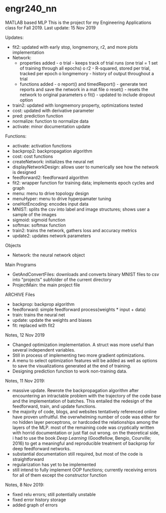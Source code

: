 # engr240_nn
MATLAB based MLP
This is the project for my Engineering Applications class for Fall 2019.
Last update: 15 Nov 2019



Updates:
- fit2: updated with early stop, longmemory, r2, and more plots implementation
- Network:
    * properties added -
        o trial - keeps track of trial runs (one trial = 1 set of training through all epochs)
        o r2 - R-squared, stored per trial, tracked per epoch
        o longmemory - history of output throughout a trial
    * functions added -
        o report() and timedReport() - generate text reports and save the network in a mat file
        o reset() - resets the network to original parameters
        o fit() - updated to include dropout option
- train2: updated with longmemory property, optimizations tested
- cost: updated with derivative parameter
- pred: prediction function
- normalize: function to normalize data
- activate: minor documentation update


Functions:
- activate: activation functions
- backprop2: backpropagation algorithm
- cost: cost functions
- createNetwork: initializes the neural net
- displayNetworkDesign: allows user to numerically see how the network is designed
- feedforward2: feedforward algorithm
- fit2: wrapper function for training data; implements epoch cycles and graph
- menu: menu to drive topology design
- menuHyper: menu to drive hyperpamater tuning
- oneHotEncoding: encodes input data
- MNIST: splits the csv into label and image structures; shows user a sample of the images
- sigmoid: sigmoid function
- softmax: softmax function
- train2: trains the network, gathers loss and accuracy metrics
- update2: updates network parameters

Objects
- Network: the neural network object

Main Programs
- GetAndConvertFiles: downloads and converts binary MNIST files to csv into "projects" subfolder of the current directory
- ProjectMain: the main project file

ARCHIVE
Files
- backprop: backprop algorithm
- feedforward: simple feedforward process(weights * input + data)
- train: trains the neural net
- update: update the weights and biases
- fit: replaced with fit2

Notes, 12 Nov 2019
- Changed optimization implementation. A struct was more useful than several independent variables.
- Still in process of implementing two more gradient optimizations.
- A menu to select optimization features will be added as well as options to save the
  visualizations generated at the end of training.
- Designing prediction function to work non-training data.

Notes, 11 Nov 2019:
- massive update. Rewrote the backpropagation algorithm after encountering an intractable problem
  with the trajectory of the code base and the implementation of batches. This entailed the redesign
  of the feedforward, train, and update functions.
- the majority of code, blogs, and websites  tentatively referenced online have proven unfruitful. the
  overwhelming number of code was either for no hidden layer perceptrons, or hardcoded the relationships
  among the layers of the MLP. most of the remaining code was cryptically written with horrid documentation
  or just flat out wrong. on the theoretical side, i had to use the book *Deep Learning* (Goodfellow, Bengio,
  Courville; 2016) to get a meaningful and reproducible treatment of backprop for deep feedforward networks.
- substantial documentation still required, but most of the code is straightforward
- regularization has yet to be implemented
- still intend to fully implement OOP functions; currently receiving errors for all of them except the
  constructor function

Notes, 8 Nov 2019:
- fixed relu errors; still potentially unstable
- fixed error history storage
- added graph of errors
